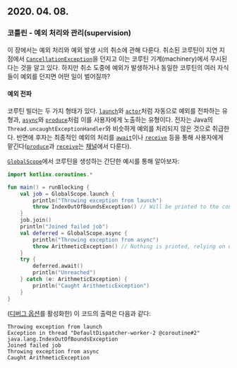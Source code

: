 ## 2020. 04. 08.

### 코틀린 - 예외 처리와 관리(supervision)

이 장에서는 예외 처리와 예외 발생 시의 취소에 관해 다룬다. 취소된 코루틴이 지연 지점에서 [`CancellationException`][kt-coroutine-cencellation-exception]을 던지고 이는 코루틴 기계(machinery)에서 무시된다는 것을 알고 있다. 하지만 취소 도중에 예외가 발생하거나 동일한 코루틴의 여러 자식들이 예외를 던지면 어떤 일이 벌어질까?



#### 예외 전파

코루틴 빌더는 두 가지 형태가 있다. [`launch`][kt-coroutine-launch]와 [`actor`][kt-coroutine-actor]처럼 자동으로 예외를 전파하는 유형과, [`async`][kt-coroutine-async]와 [`produce`][kt-coroutine-produce]처럼 이를 사용자에게 노출하는 유형이다. 전자는 Java의 `Thread.uncaughtExceptionHandler`와 비슷하게 예외를 처리되지 않은 것으로 취급한다. 반면에 후자는 최종적인 예외의 처리를 [`await`][kt-coroutine-await]이나 [`receive`][kt-coroutine-receive] 등을 통해 사용자에게 맡긴다([`produce`][kt-coroutine-produce]과 [`receive`][kt-coroutine-receive]는 [채널][kt-channel]에서 다룬다).

[`GlobalScope`][kt-coroutine-global-scope]에서 코루틴을 생성하는 간단한 예시를 통해 알아보자:

```kotlin
import kotlinx.coroutines.*

fun main() = runBlocking {
    val job = GlobalScope.launch {
        println("Throwing exception from launch")
        throw IndexOutOfBoundsException() // Will be printed to the console by Thread.defaultUncaughtExceptionHandler
    }
    job.join()
    println("Joined failed job")
    val deferred = GlobalScope.async {
        println("Throwing exception from async")
        throw ArithmeticException() // Nothing is printed, relying on user to call await
    }
    try {
        deferred.await()
        println("Unreached")
    } catch (e: ArithmeticException) {
        println("Caught ArithmeticException")
    }
}
```

([디버그 옵션][kt-coroutine-debug-option]를 활성화한) 이 코드의 출력은 다음과 같다:

```
Throwing exception from launch
Exception in thread "DefaultDispatcher-worker-2 @coroutine#2" java.lang.IndexOutOfBoundsException
Joined failed job
Throwing exception from async
Caught ArithmeticException
```



[kt-coroutine-cencellation-exception]: https://kotlin.github.io/kotlinx.coroutines/kotlinx-coroutines-core/kotlinx.coroutines/-cancellation-exception/index.html
[Kt-coroutine-launch]: https://kotlin.github.io/kotlinx.coroutines/kotlinx-coroutines-core/kotlinx.coroutines/launch.html
[kt-coroutine-actor]: https://kotlin.github.io/kotlinx.coroutines/kotlinx-coroutines-core/kotlinx.coroutines.channels/actor.html
[kt-coroutine-async]: https://kotlin.github.io/kotlinx.coroutines/kotlinx-coroutines-core/kotlinx.coroutines/async.html
[kt-coroutine-produce]: https://kotlin.github.io/kotlinx.coroutines/kotlinx-coroutines-core/kotlinx.coroutines.channels/produce.html
[kt-coroutine-await]: https://kotlin.github.io/kotlinx.coroutines/kotlinx-coroutines-core/kotlinx.coroutines/-deferred/await.html
[kt-coroutine-receive]: https://kotlin.github.io/kotlinx.coroutines/kotlinx-coroutines-core/kotlinx.coroutines.channels/-receive-channel/receive.html
[kt-channel]: https://github.com/Kotlin/kotlinx.coroutines/blob/master/docs/channels.md
[kt-coroutine-global-scope]: https://kotlin.github.io/kotlinx.coroutines/kotlinx-coroutines-core/kotlinx.coroutines/-global-scope/index.html
[kt-coroutine-debug-option]: https://github.com/Kotlin/kotlinx.coroutines/blob/master/docs/coroutine-context-and-dispatchers.md#debugging-coroutines-and-threads